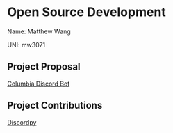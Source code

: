# Open Source Development
  
Name: Matthew Wang

UNI: mw3071

## Project Proposal

[Columbia Discord Bot](https://github.com/mw3071/columbia-discord-bot) 

## Project Contributions

[Discordpy](https://github.com/Rapptz/discord.py)
